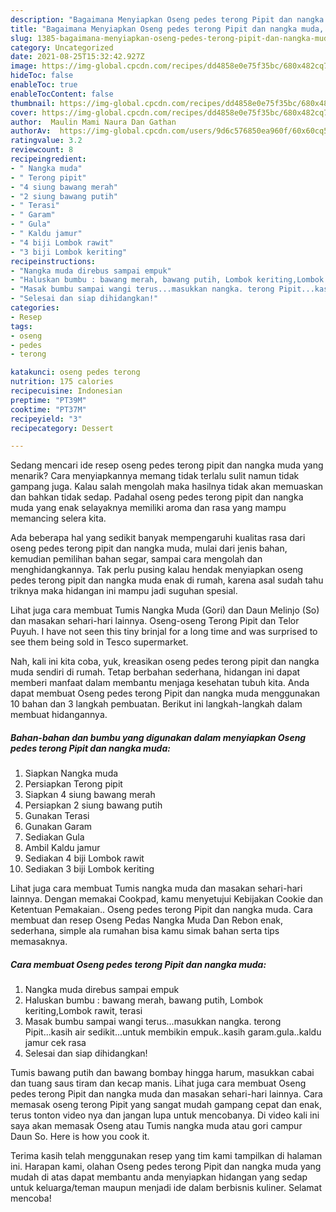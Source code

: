 ```yaml
---
description: "Bagaimana Menyiapkan Oseng pedes terong Pipit dan nangka muda, Lezat"
title: "Bagaimana Menyiapkan Oseng pedes terong Pipit dan nangka muda, Lezat"
slug: 1385-bagaimana-menyiapkan-oseng-pedes-terong-pipit-dan-nangka-muda-lezat
category: Uncategorized
date: 2021-08-25T15:32:42.927Z
image: https://img-global.cpcdn.com/recipes/dd4858e0e75f35bc/680x482cq70/oseng-pedes-terong-pipit-dan-nangka-muda-foto-resep-utama.jpg
hideToc: false
enableToc: true
enableTocContent: false
thumbnail: https://img-global.cpcdn.com/recipes/dd4858e0e75f35bc/680x482cq70/oseng-pedes-terong-pipit-dan-nangka-muda-foto-resep-utama.jpg
cover: https://img-global.cpcdn.com/recipes/dd4858e0e75f35bc/680x482cq70/oseng-pedes-terong-pipit-dan-nangka-muda-foto-resep-utama.jpg
author:  Maulin Mami Naura Dan Gathan
authorAv:  https://img-global.cpcdn.com/users/9d6c576850ea960f/60x60cq50/avatar.jpg
ratingvalue: 3.2
reviewcount: 8
recipeingredient:
- " Nangka muda"
- " Terong pipit"
- "4 siung bawang merah"
- "2 siung bawang putih"
- " Terasi"
- " Garam"
- " Gula"
- " Kaldu jamur"
- "4 biji Lombok rawit"
- "3 biji Lombok keriting"
recipeinstructions:
- "Nangka muda direbus sampai empuk"
- "Haluskan bumbu : bawang merah, bawang putih, Lombok keriting,Lombok rawit, terasi"
- "Masak bumbu sampai wangi terus...masukkan nangka. terong Pipit...kasih air sedikit...untuk membikin empuk..kasih garam.gula..kaldu jamur cek rasa"
- "Selesai dan siap dihidangkan!"
categories:
- Resep
tags:
- oseng
- pedes
- terong

katakunci: oseng pedes terong 
nutrition: 175 calories
recipecuisine: Indonesian
preptime: "PT39M"
cooktime: "PT37M"
recipeyield: "3"
recipecategory: Dessert

---
```



Sedang mencari ide resep oseng pedes terong pipit dan nangka muda yang menarik? Cara menyiapkannya memang tidak terlalu sulit namun tidak gampang juga. Kalau salah mengolah maka hasilnya tidak akan memuaskan dan bahkan tidak sedap. Padahal oseng pedes terong pipit dan nangka muda yang enak selayaknya memiliki aroma dan rasa yang mampu memancing selera kita.


Ada beberapa hal yang sedikit banyak mempengaruhi kualitas rasa dari oseng pedes terong pipit dan nangka muda, mulai dari jenis bahan, kemudian pemilihan bahan segar, sampai cara mengolah dan menghidangkannya. Tak perlu pusing kalau hendak menyiapkan oseng pedes terong pipit dan nangka muda enak di rumah, karena asal sudah tahu triknya maka hidangan ini mampu jadi suguhan spesial.

Lihat juga cara membuat Tumis Nangka Muda (Gori) dan Daun Melinjo (So) dan masakan sehari-hari lainnya. Oseng-oseng Terong Pipit dan Telor Puyuh. I have not seen this tiny brinjal for a long time and was surprised to see them being sold in Tesco supermarket.


Nah, kali ini kita coba, yuk, kreasikan oseng pedes terong pipit dan nangka muda sendiri di rumah. Tetap berbahan sederhana, hidangan ini dapat memberi manfaat dalam membantu menjaga kesehatan tubuh kita. Anda dapat membuat Oseng pedes terong Pipit dan nangka muda menggunakan 10 bahan dan 3 langkah pembuatan. Berikut ini langkah-langkah dalam membuat hidangannya.

<!--inarticleads1-->

##### Bahan-bahan dan bumbu yang digunakan dalam menyiapkan Oseng pedes terong Pipit dan nangka muda:

1. Siapkan  Nangka muda
1. Persiapkan  Terong pipit
1. Siapkan 4 siung bawang merah
1. Persiapkan 2 siung bawang putih
1. Gunakan  Terasi
1. Gunakan  Garam
1. Sediakan  Gula
1. Ambil  Kaldu jamur
1. Sediakan 4 biji Lombok rawit
1. Sediakan 3 biji Lombok keriting


Lihat juga cara membuat Tumis nangka muda dan masakan sehari-hari lainnya. Dengan memakai Cookpad, kamu menyetujui Kebijakan Cookie dan Ketentuan Pemakaian.. Oseng pedes terong Pipit dan nangka muda. Cara membuat dan resep Oseng Pedas Nangka Muda Dan Rebon enak, sederhana, simple ala rumahan bisa kamu simak bahan serta tips memasaknya. 

<!--inarticleads2-->

##### Cara membuat Oseng pedes terong Pipit dan nangka muda:

1. Nangka muda direbus sampai empuk
1. Haluskan bumbu : bawang merah, bawang putih, Lombok keriting,Lombok rawit, terasi
1. Masak bumbu sampai wangi terus...masukkan nangka. terong Pipit...kasih air sedikit...untuk membikin empuk..kasih garam.gula..kaldu jamur cek rasa
1. Selesai dan siap dihidangkan!

Tumis bawang putih dan bawang bombay hingga harum, masukkan cabai dan tuang saus tiram dan kecap manis. Lihat juga cara membuat Oseng pedes terong Pipit dan nangka muda dan masakan sehari-hari lainnya. Cara memasak oseng terong Pipit yang sangat mudah gampang cepat dan enak, terus tonton video nya dan jangan lupa untuk mencobanya. Di video kali ini saya akan memasak Oseng atau Tumis nangka muda atau gori campur Daun So. Here is how you cook it. 

Terima kasih telah menggunakan resep yang tim kami tampilkan di halaman ini. Harapan kami, olahan Oseng pedes terong Pipit dan nangka muda yang mudah di atas dapat membantu anda menyiapkan hidangan yang sedap untuk keluarga/teman maupun menjadi ide dalam berbisnis kuliner. Selamat mencoba!
